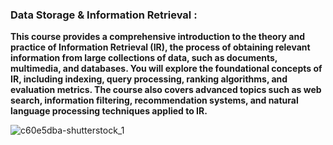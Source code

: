 ### Data Storage & Information Retrieval :

**This course provides a comprehensive introduction to the theory and practice of Information Retrieval (IR), the process of obtaining relevant information from large collections of data, such as documents, multimedia, and databases. You will explore the foundational concepts of IR, including indexing, query processing, ranking algorithms, and evaluation metrics. The course also covers advanced topics such as web search, information filtering, recommendation systems, and natural language processing techniques applied to IR.**

![c60e5dba-shutterstock_1](https://github.com/user-attachments/assets/2d7440da-eac9-4b96-8518-ea5ee5d5f312)
